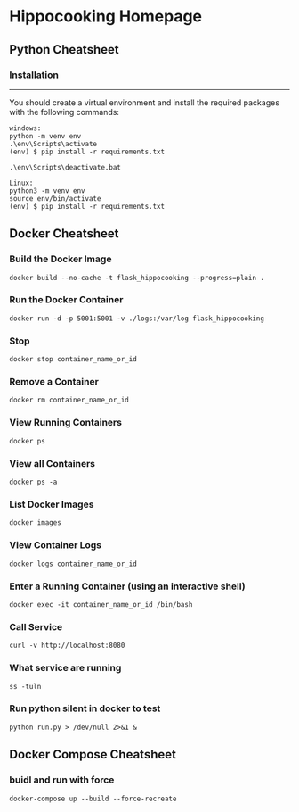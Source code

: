 # Hippocooking Homepage

## Python Cheatsheet

### Installation
------------

You should create a virtual environment and install the required packages with the following commands:

    windows:
    python -m venv env
    .\env\Scripts\activate    
    (env) $ pip install -r requirements.txt

    .\env\Scripts\deactivate.bat

    Linux:
    python3 -m venv env
    source env/bin/activate
    (env) $ pip install -r requirements.txt

## Docker Cheatsheet

### Build the Docker Image
`docker build --no-cache -t flask_hippocooking --progress=plain . `

### Run the Docker Container
`docker run -d -p 5001:5001 -v ./logs:/var/log flask_hippocooking`  

### Stop
`docker stop container_name_or_id`

### Remove a Container
`docker rm container_name_or_id`

### View Running Containers
`docker ps`

### View all Containers
`docker ps -a`

### List Docker Images
`docker images`

### View Container Logs
`docker logs container_name_or_id`

### Enter a Running Container (using an interactive shell)
`docker exec -it container_name_or_id /bin/bash`

### Call Service
`curl -v http://localhost:8080`

### What service are running
`ss -tuln`

### Run python silent in docker to test
`python run.py > /dev/null 2>&1 &`

## Docker Compose Cheatsheet

### buidl and run with force

`docker-compose up --build --force-recreate`